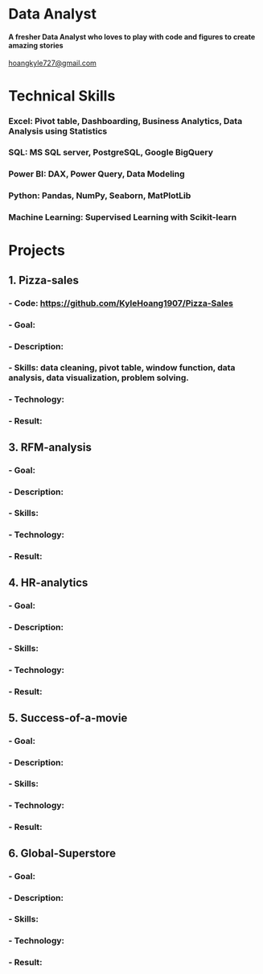 # Data Analyst

#### A fresher Data Analyst who loves to play with code and figures to create amazing stories 

 hoangkyle727@gmail.com
 
# Technical Skills
### Excel: Pivot table, Dashboarding, Business Analytics, Data Analysis using Statistics
### SQL: MS SQL server, PostgreSQL, Google BigQuery 
### Power BI: DAX, Power Query, Data Modeling
### Python: Pandas, NumPy, Seaborn, MatPlotLib
### Machine Learning: Supervised Learning with Scikit-learn

# Projects 
## 1. Pizza-sales
   ### - Code: https://github.com/KyleHoang1907/Pizza-Sales
   ### - Goal: 
   ### - Description:
   ### - Skills: data cleaning, pivot table, window function, data analysis, data visualization, problem solving.
   ### - Technology:
   ### - Result: 

## 3. RFM-analysis
   ### - Goal: 
   ### - Description:
   ### - Skills: 
   ### - Technology:
   ### - Result:

## 4. HR-analytics
   ### - Goal: 
   ### - Description:
   ### - Skills: 
   ### - Technology:
   ### - Result:

## 5. Success-of-a-movie
   ### - Goal: 
   ### - Description:
   ### - Skills: 
   ### - Technology:
   ### - Result:

## 6. Global-Superstore
   ### - Goal: 
   ### - Description:
   ### - Skills: 
   ### - Technology:
   ### - Result:











